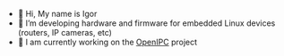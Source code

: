 
- 👋 Hi, My name is Igor
- 💞️ I’m developing hardware and firmware for embedded Linux devices (routers, IP cameras, etc)
- 🌱 I am currently working on the [OpenIPC](https://openipc.org) project

<!--- a href="https://t.me/flyrouter">![Telegramm](https://img.shields.io/badge/Telegram-2CA5E0?style=for-the-badge&logo=telegram&logoColor=white)</a>
<a href="mailto:flyrouter@gmail.com">![Gmail](https://img.shields.io/badge/Gmail-D14836?style=for-the-badge&logo=gmail&logoColor=white)</a>
<a href="https://www.linkedin.com/in/igor-zalatov-41a98079/">![LinkedIn](https://img.shields.io/badge/LinkedIn-0077B5?style=for-the-badge&logo=linkedin&logoColor=white)</a --->


<!--
**FlyRouter/flyrouter** is a ✨ _special_ ✨ repository because its `README.md` (this file) appears on your GitHub profile.

Here are some ideas to get you started:

- 🌱 I’m currently learning ...
- 👯 I’m looking to collaborate on ...
- 🤔 I’m looking for help with ...
- 📫 How to reach me: ...
- 😄 Pronouns: ...
- ⚡ Fun fact: ...

**Here are some ideas to get you started:**

- 🙋‍♀️ A short introduction - what is your organization all about?
- 🌈 Contribution guidelines - how can the community get involved?
- 👩‍💻 Useful resources - where can the community find your docs? Is there anything else the community should know?
- 🍿 Fun facts - what does your team eat for breakfast?
- 🧙 Remember, you can do mighty things with the power of [Markdown](https://docs.github.com/github/writing-on-github/getting-started-with-writing-and-formatting-on-github/basic-writing-and-formatting-syntax)

-->
